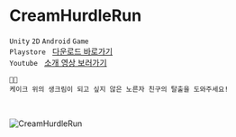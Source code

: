 # CreamHurdleRun
`Unity` `2D` `Android` `Game`
<br>
`Playstore` &nbsp; [다운로드 바로가기](https://play.google.com/store/apps/details?id=com.xaesu.creamhurdlerun)
<br>
`Youtube` &nbsp; [소개 영상 보러가기](https://youtu.be/ZY6U0E4JLb8)
<br>

```
🍰🧁
케이크 위의 생크림이 되고 싶지 않은 노른자 친구의 탈출을 도와주세요!
```

<br>

![CreamHurdleRun](https://github.com/xaesu/Unity-CreamHurdleRun/assets/133942666/6f91bd80-ec4d-4141-a529-7a26beeab65c)
